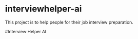 # interviewhelper-ai
This project is to help people for their job interview preparation.

#Interview Helper AI
